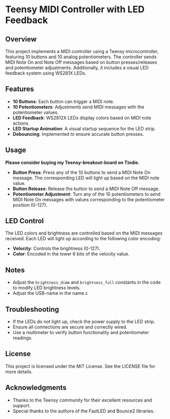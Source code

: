 # Teensy MIDI Controller with LED Feedback

## Overview

This project implements a MIDI controller using a Teensy microcontroller, featuring 10 buttons and 10 analog potentiometers. The controller sends MIDI Note On and Note Off messages based on button presses/releases and potentiometer adjustments. Additionally, it includes a visual LED feedback system using WS281X LEDs.

## Features

- **10 Buttons**: Each button can trigger a MIDI note.
- **10 Potentiometers**: Adjustments send MIDI messages with the potentiometer values.
- **LED Feedback**: WS2812X LEDs display colors based on MIDI note actions.
- **LED Startup Animation**: A visual startup sequence for the LED strip.
- **Debouncing**: Implemented to ensure accurate button presses.

## Usage

**Please consider buying my Teensy-breakout-board on Tindie.**

- **Button Press**: Press any of the 10 buttons to send a MIDI Note On message. The corresponding LED will light up based on the MIDI note value.
- **Button Release**: Release the button to send a MIDI Note Off message.
- **Potentiometer Adjustment**: Turn any of the 10 potentiometers to send MIDI Note On messages with values corresponding to the potentiometer position (0-127).

## LED Control

The LED colors and brightness are controlled based on the MIDI messages received. Each LED will light up according to the following color encoding:

- **Velocity**: Controls the brightness (0-127).
- **Color**: Encoded in the lower 6 bits of the velocity value.

## Notes

- Adjust the `brightness_dimm` and `brightness_full` constants in the code to modify LED brightness levels.
- Adjust the USB-name in the name.c

## Troubleshooting

- If the LEDs do not light up, check the power supply to the LED strip.
- Ensure all connections are secure and correctly wired.
- Use a multimeter to verify button functionality and potentiometer readings.

## License

This project is licensed under the MIT License. See the LICENSE file for more details.

## Acknowledgments

- Thanks to the Teensy community for their excellent resources and support.
- Special thanks to the authors of the FastLED and Bounce2 libraries.
